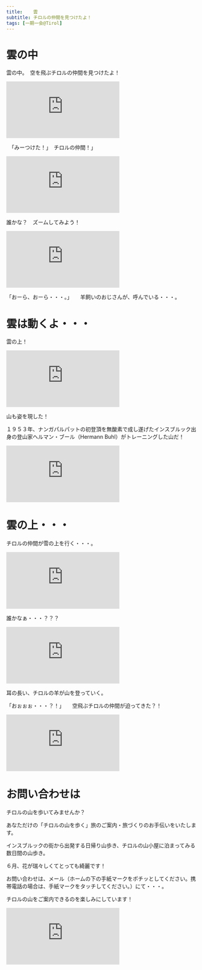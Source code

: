 ```yaml
---
title:    雲
subtitle: チロルの仲間を見つけたよ！
tags: [一期一会@Tirol]
---
```


# 雲の中

雲の中。　空を飛ぶチロルの仲間を見つけたよ！

![20240604-Hafelekarspitze](https://piwigo.schickl.de/i.php?/upload/2024/06/07/20240607065714-8213f169-me.jpg)

　「みーつけた！」　チロルの仲間！」

![20240604-scharfe-in-wolken](https://piwigo.schickl.de/i.php?/upload/2024/06/07/20240607070046-367f8276-me.jpg)

誰かな？　ズームしてみよう！

![20240604-schafe](https://piwigo.schickl.de/i.php?/upload/2024/06/07/20240607070700-00610002-me.jpg)

「おーら、おーら・・・。」　　羊飼いのおじさんが、呼んでいる・・・。

# 雲は動くよ・・・

雲の上！

![20240604-über-wolken](https://piwigo.schickl.de/i.php?/upload/2024/06/07/20240607070932-44cb9886-me.jpg)

山も姿を現した！ 

１９５３年、ナンガパルパットの初登頂を無酸素で成し遂げたインスブルック出身の登山家ヘルマン・ブール（Hermann Buhl）がトレーニングした山だ！

![20240604-berge](https://piwigo.schickl.de/i.php?/upload/2024/06/07/20240607071426-5a1b89b9-me.jpg)

# 雲の上・・・

チロルの仲間が雪の上を行く・・・。

![20240604-scharf1](https://piwigo.schickl.de/i.php?/upload/2024/06/07/20240607071945-2a50da40-me.jpg)

誰かなぁ・・・？？？

![20240604-scharf2](https://piwigo.schickl.de/i.php?/upload/2024/06/07/20240607071821-66555963-me.jpg)

耳の長い、チロルの羊が山を登っていく。

「おぉぉぉ・・・？！」　　空飛ぶチロルの仲間が迫ってきた？！

![20240604-vogel](https://piwigo.schickl.de/i.php?/upload/2024/06/07/20240607072532-2747ad63-me.jpg)

# お問い合わせは

チロルの山を歩いてみませんか？

あなただけの「チロルの山を歩く」旅のご案内・旅づくりのお手伝いをいたします。

インスブルックの街から出発する日帰り山歩き、チロルの山小屋に泊まってみる数日間の山歩き。

６月、花が瑞々しくてとっても綺麗です！

お問い合わせは、メール（ホームの下の手紙マークをポチッとしてください。携帯電話の場合は、手紙マークをタッチしてください。）にて・・・。

チロルの山をご案内できるのを楽しみにしています！

![20240604-blumen](https://piwigo.schickl.de/i.php?/upload/2024/06/07/20240607071643-5fd453b6-me.jpg)

